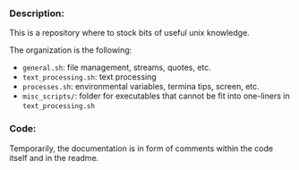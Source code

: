 ### Description:

This is a repository where to stock bits of useful unix knowledge. 

The organization is the following:
* `general.sh`: file management, streams, quotes, etc.
* `text_processing.sh`: text processing
* `processes.sh`: environmental variables, termina tips, screen, etc.
* `misc_scripts/`: folder for executables that cannot be fit into one-liners in `text_processing.sh`


### Code:

Temporarily, the documentation is in form of comments within the code itself and in the readme. 
